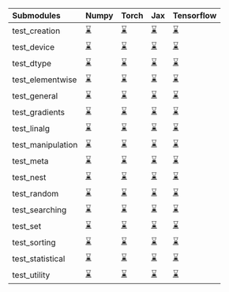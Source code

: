 | Submodules        | Numpy                                                                                                                           | Torch                                                                                                                           | Jax                                                                                                                             | Tensorflow                                                                                                                      |
|:------------------|:--------------------------------------------------------------------------------------------------------------------------------|:--------------------------------------------------------------------------------------------------------------------------------|:--------------------------------------------------------------------------------------------------------------------------------|:--------------------------------------------------------------------------------------------------------------------------------|
| test_creation     | <a href="https://github.com/unifyai/ivy/runs/7921811661?check_suite_focus=true" rel="noopener noreferrer" target="_blank">⌛</a> | <a href="https://github.com/unifyai/ivy/runs/7921813886?check_suite_focus=true" rel="noopener noreferrer" target="_blank">⌛</a> | <a href="https://github.com/unifyai/ivy/runs/7921816645?check_suite_focus=true" rel="noopener noreferrer" target="_blank">⌛</a> | <a href="https://github.com/unifyai/ivy/runs/7921819131?check_suite_focus=true" rel="noopener noreferrer" target="_blank">⌛</a> |
| test_device       | <a href="https://github.com/unifyai/ivy/runs/7921811788?check_suite_focus=true" rel="noopener noreferrer" target="_blank">⌛</a> | <a href="https://github.com/unifyai/ivy/runs/7921814018?check_suite_focus=true" rel="noopener noreferrer" target="_blank">⌛</a> | <a href="https://github.com/unifyai/ivy/runs/7921816762?check_suite_focus=true" rel="noopener noreferrer" target="_blank">⌛</a> | <a href="https://github.com/unifyai/ivy/runs/7921819261?check_suite_focus=true" rel="noopener noreferrer" target="_blank">⌛</a> |
| test_dtype        | <a href="https://github.com/unifyai/ivy/runs/7921811905?check_suite_focus=true" rel="noopener noreferrer" target="_blank">⌛</a> | <a href="https://github.com/unifyai/ivy/runs/7921814153?check_suite_focus=true" rel="noopener noreferrer" target="_blank">⌛</a> | <a href="https://github.com/unifyai/ivy/runs/7921816895?check_suite_focus=true" rel="noopener noreferrer" target="_blank">⌛</a> | <a href="https://github.com/unifyai/ivy/runs/7921819407?check_suite_focus=true" rel="noopener noreferrer" target="_blank">⌛</a> |
| test_elementwise  | <a href="https://github.com/unifyai/ivy/runs/7921812032?check_suite_focus=true" rel="noopener noreferrer" target="_blank">⌛</a> | <a href="https://github.com/unifyai/ivy/runs/7921814311?check_suite_focus=true" rel="noopener noreferrer" target="_blank">⌛</a> | <a href="https://github.com/unifyai/ivy/runs/7921817023?check_suite_focus=true" rel="noopener noreferrer" target="_blank">⌛</a> | <a href="https://github.com/unifyai/ivy/runs/7921819549?check_suite_focus=true" rel="noopener noreferrer" target="_blank">⌛</a> |
| test_general      | <a href="https://github.com/unifyai/ivy/runs/7921812174?check_suite_focus=true" rel="noopener noreferrer" target="_blank">⌛</a> | <a href="https://github.com/unifyai/ivy/runs/7921814483?check_suite_focus=true" rel="noopener noreferrer" target="_blank">⌛</a> | <a href="https://github.com/unifyai/ivy/runs/7921817145?check_suite_focus=true" rel="noopener noreferrer" target="_blank">⌛</a> | <a href="https://github.com/unifyai/ivy/runs/7921819755?check_suite_focus=true" rel="noopener noreferrer" target="_blank">⌛</a> |
| test_gradients    | <a href="https://github.com/unifyai/ivy/runs/7921812314?check_suite_focus=true" rel="noopener noreferrer" target="_blank">⌛</a> | <a href="https://github.com/unifyai/ivy/runs/7921814641?check_suite_focus=true" rel="noopener noreferrer" target="_blank">⌛</a> | <a href="https://github.com/unifyai/ivy/runs/7921817296?check_suite_focus=true" rel="noopener noreferrer" target="_blank">⌛</a> | <a href="https://github.com/unifyai/ivy/runs/7921819862?check_suite_focus=true" rel="noopener noreferrer" target="_blank">⌛</a> |
| test_linalg       | <a href="https://github.com/unifyai/ivy/runs/7921812449?check_suite_focus=true" rel="noopener noreferrer" target="_blank">⌛</a> | <a href="https://github.com/unifyai/ivy/runs/7921814773?check_suite_focus=true" rel="noopener noreferrer" target="_blank">⌛</a> | <a href="https://github.com/unifyai/ivy/runs/7921817461?check_suite_focus=true" rel="noopener noreferrer" target="_blank">⌛</a> | <a href="https://github.com/unifyai/ivy/runs/7921819979?check_suite_focus=true" rel="noopener noreferrer" target="_blank">⌛</a> |
| test_manipulation | <a href="https://github.com/unifyai/ivy/runs/7921812626?check_suite_focus=true" rel="noopener noreferrer" target="_blank">⌛</a> | <a href="https://github.com/unifyai/ivy/runs/7921814906?check_suite_focus=true" rel="noopener noreferrer" target="_blank">⌛</a> | <a href="https://github.com/unifyai/ivy/runs/7921817606?check_suite_focus=true" rel="noopener noreferrer" target="_blank">⌛</a> | <a href="https://github.com/unifyai/ivy/runs/7921820087?check_suite_focus=true" rel="noopener noreferrer" target="_blank">⌛</a> |
| test_meta         | <a href="https://github.com/unifyai/ivy/runs/7921812764?check_suite_focus=true" rel="noopener noreferrer" target="_blank">⌛</a> | <a href="https://github.com/unifyai/ivy/runs/7921815070?check_suite_focus=true" rel="noopener noreferrer" target="_blank">⌛</a> | <a href="https://github.com/unifyai/ivy/runs/7921817774?check_suite_focus=true" rel="noopener noreferrer" target="_blank">⌛</a> | <a href="https://github.com/unifyai/ivy/runs/7921820200?check_suite_focus=true" rel="noopener noreferrer" target="_blank">⌛</a> |
| test_nest         | <a href="https://github.com/unifyai/ivy/runs/7921812905?check_suite_focus=true" rel="noopener noreferrer" target="_blank">⌛</a> | <a href="https://github.com/unifyai/ivy/runs/7921815207?check_suite_focus=true" rel="noopener noreferrer" target="_blank">⌛</a> | <a href="https://github.com/unifyai/ivy/runs/7921817916?check_suite_focus=true" rel="noopener noreferrer" target="_blank">⌛</a> | <a href="https://github.com/unifyai/ivy/runs/7921820315?check_suite_focus=true" rel="noopener noreferrer" target="_blank">⌛</a> |
| test_random       | <a href="https://github.com/unifyai/ivy/runs/7921813054?check_suite_focus=true" rel="noopener noreferrer" target="_blank">⌛</a> | <a href="https://github.com/unifyai/ivy/runs/7921815410?check_suite_focus=true" rel="noopener noreferrer" target="_blank">⌛</a> | <a href="https://github.com/unifyai/ivy/runs/7921818095?check_suite_focus=true" rel="noopener noreferrer" target="_blank">⌛</a> | <a href="https://github.com/unifyai/ivy/runs/7921820465?check_suite_focus=true" rel="noopener noreferrer" target="_blank">⌛</a> |
| test_searching    | <a href="https://github.com/unifyai/ivy/runs/7921813175?check_suite_focus=true" rel="noopener noreferrer" target="_blank">⌛</a> | <a href="https://github.com/unifyai/ivy/runs/7921815606?check_suite_focus=true" rel="noopener noreferrer" target="_blank">⌛</a> | <a href="https://github.com/unifyai/ivy/runs/7921818321?check_suite_focus=true" rel="noopener noreferrer" target="_blank">⌛</a> | <a href="https://github.com/unifyai/ivy/runs/7921820607?check_suite_focus=true" rel="noopener noreferrer" target="_blank">⌛</a> |
| test_set          | <a href="https://github.com/unifyai/ivy/runs/7921813310?check_suite_focus=true" rel="noopener noreferrer" target="_blank">⌛</a> | <a href="https://github.com/unifyai/ivy/runs/7921815831?check_suite_focus=true" rel="noopener noreferrer" target="_blank">⌛</a> | <a href="https://github.com/unifyai/ivy/runs/7921818483?check_suite_focus=true" rel="noopener noreferrer" target="_blank">⌛</a> | <a href="https://github.com/unifyai/ivy/runs/7921820730?check_suite_focus=true" rel="noopener noreferrer" target="_blank">⌛</a> |
| test_sorting      | <a href="https://github.com/unifyai/ivy/runs/7921813482?check_suite_focus=true" rel="noopener noreferrer" target="_blank">⌛</a> | <a href="https://github.com/unifyai/ivy/runs/7921816052?check_suite_focus=true" rel="noopener noreferrer" target="_blank">⌛</a> | <a href="https://github.com/unifyai/ivy/runs/7921818639?check_suite_focus=true" rel="noopener noreferrer" target="_blank">⌛</a> | <a href="https://github.com/unifyai/ivy/runs/7921820852?check_suite_focus=true" rel="noopener noreferrer" target="_blank">⌛</a> |
| test_statistical  | <a href="https://github.com/unifyai/ivy/runs/7921813603?check_suite_focus=true" rel="noopener noreferrer" target="_blank">⌛</a> | <a href="https://github.com/unifyai/ivy/runs/7921816236?check_suite_focus=true" rel="noopener noreferrer" target="_blank">⌛</a> | <a href="https://github.com/unifyai/ivy/runs/7921818771?check_suite_focus=true" rel="noopener noreferrer" target="_blank">⌛</a> | <a href="https://github.com/unifyai/ivy/runs/7921820988?check_suite_focus=true" rel="noopener noreferrer" target="_blank">⌛</a> |
| test_utility      | <a href="https://github.com/unifyai/ivy/runs/7921813732?check_suite_focus=true" rel="noopener noreferrer" target="_blank">⌛</a> | <a href="https://github.com/unifyai/ivy/runs/7921816471?check_suite_focus=true" rel="noopener noreferrer" target="_blank">⌛</a> | <a href="https://github.com/unifyai/ivy/runs/7921818921?check_suite_focus=true" rel="noopener noreferrer" target="_blank">⌛</a> | <a href="https://github.com/unifyai/ivy/runs/7921821117?check_suite_focus=true" rel="noopener noreferrer" target="_blank">⌛</a> |